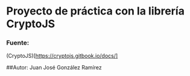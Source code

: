 # Proyecto de práctica con la librería CryptoJS
### Fuente:
(CryptoJS)[https://cryptojs.gitbook.io/docs/]

##Autor: Juan José González Ramírez
